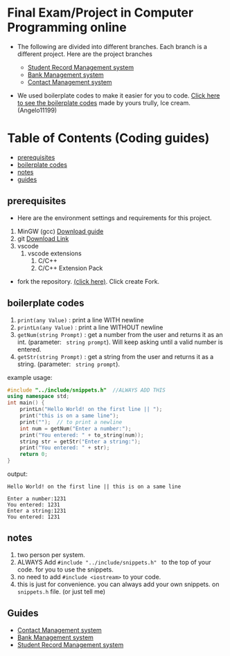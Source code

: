 <!-- header -->

# Final Exam/Project in Computer Programming online
- The following are divided into different branches. Each branch is a different project. Here are the project branches
    - [Student Record Management system](https://github.com/Angelo11199/comproFinal/tree/student-record-management-system)
    - [Bank Management system](https://github.com/Angelo11199/comproFinal/tree/bank-management-system)
    - [Contact Management system](https://github.com/Angelo11199/comproFinal/tree/contact-management-system)

- We used boilerplate codes to make it easier for you to code. [Click here to see the boilerplate codes](#boilerplate-codes) made by yours trully, Ice cream. (Angelo11199)


<!-- create a easy navigation -->
Table of Contents (Coding guides)
=================
- [prerequisites](#prerequisites)
- [boilerplate codes](#boilerplate-codes)
- [notes](#notes)
- [guides](#guides)

## prerequisites
- Here are the environment settings and requirements for this project.
 1. MinGW (gcc) [Download guide](https://code.visualstudio.com/docs/cpp/config-mingw)
 1. git [Download Link](https://github.com/git-for-windows/git/releases/download/v2.42.0.windows.2/Git-2.42.0.2-64-bit.exe)
 1. vscode
    1. vscode extensions
        1. C/C++
        1. C/C++ Extension Pack
- fork the repository. [(click here)](https://github.com/Angelo11199/comproFinal/fork). Click create Fork.

## boilerplate codes
1. `print(any Value)` : print a line WITH newline
1. `printLn(any Value)` : print a line WITHOUT newline
3. `getNum(string Prompt)` : get a number from the user and returns it as an int. (parameter: ` string prompt`). Will keep asking until a valid number is entered.
4. `getStr(string Prompt)` : get a string from the user and returns it as a string. (parameter: ` string prompt`).

example usage:

```cpp
#include "../include/snippets.h"  //ALWAYS ADD THIS
using namespace std;
int main() {
    printLn("Hello World! on the first line || ");
    print("this is on a same line");
    print("");  // to print a newline
    int num = getNum("Enter a number:");
    print("You entered: " + to_string(num));
    string str = getStr("Enter a string:");
    print("You entered: " + str);
    return 0;
}
```

output:

```
Hello World! on the first line || this is on a same line

Enter a number:1231
You entered: 1231
Enter a string:1231
You entered: 1231
```

## notes
1. two person per system. 
1. ALWAYS Add `#include "../include/snippets.h" ` to the top of your code. for you to use the snippets.
2. no need to add `#include <iostream>` to your code.
3. this is just for convenience. you can always add your own snippets. on `snippets.h` file. (or just tell me)

## Guides
- [Contact Management system](/guides/contactMangagementSystem.md)
- [Bank Management system](/guides/bankManagementSystem.md)
- [Student Record Management system](/guides/studentRecordManagementSystem.md)
